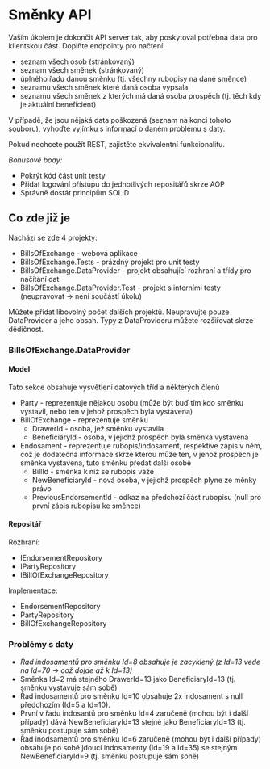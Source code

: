 # Směnky API

Vaším úkolem je dokončit API server tak, aby poskytoval potřebná data pro klientskou část. Doplňte endpointy pro načtení:

- seznam všech osob (stránkovaný)
- seznam všech směnek (stránkovaný)
- úplného řadu danou směnku (tj. všechny rubopisy na dané směnce)
- seznamu všech směnek které daná osoba vypsala
- seznamu všech směnek z kterých má daná osoba prospěch (tj. těch kdy je aktuální beneficient)

V případě, že jsou nějaká data poškozená (seznam na konci tohoto souboru), vyhoďte vyjímku s informací o daném problému s daty.

Pokud nechcete použít REST, zajistěte ekvivalentní funkcionalitu.

_Bonusové body:_

- Pokrýt kód část unit testy
- Přidat logování přístupu do jednotlivých repositářů skrze AOP
- Správně dostát principům SOLID

## Co zde již je

Nachází se zde 4 projekty:

- BillsOfExchange - webová aplikace
- BillsOfExchange.Tests - prázdný projekt pro unit testy
- BillsOfExchange.DataProvider - projekt obsahující rozhraní a třídy pro načítání dat
- BillsOfExchange.DataProvider.Test - projekt s interními testy (neupravovat -> není součástí úkolu)

Můžete přidat libovolný počet dalších projektů. Neupravujte pouze DataProvider a jeho obsah. Typy z DataProvideru můžete rozšiřovat skrze dědičnost.

### BillsOfExchange.DataProvider

#### Model

Tato sekce obsahuje vysvětlení datových tříd a některých členů

- Party - reprezentuje nějakou osobu (může být buď tím kdo směnku vystavil, nebo ten v jehož prospěch byla vystavena)
- BillOfExchange - reprezentuje směnku
  - DrawerId - osoba, jež směnku vystavila
  - BeneficiaryId - osoba, v jejíchž prospěch byla směnka vystavena
- Endosament - reprezentuje rubopis/indosament, respektive zápis v něm, což je dodatečná informace skrze kterou může ten, v jehož prospěch je směnka vystavena, tuto směnku předat další osobě
  - BillId - směnka k níž se rubopis váže
  - NewBeneficiaryId - nová osoba, v jejíchž prospěch plyne ze měnky právo
  - PreviousEndorsementId - odkaz na předchozí část rubopisu (null pro první zápis rubopisu ke směnce)

#### Repositář

Rozhraní:

- IEndorsementRepository
- IPartyRepository
- IBillOfExchangeRepository

Implementace:

- EndorsementRepository
- PartyRepository
- BillOfExchangeRepository

### Problémy s daty

- _Řad indosamentů pro směnku Id=8 obsahuje je zacyklený (z Id=13 vede na Id=70 -> což dojde až k Id=13)_
- Směnka Id=2 má stejného DrawerId=13 jako BeneficiaryId=13 (tj. směnku vystavuje sám sobě)
- Řad indosamentů pro směnku Id=10 obsahuje 2x indosament s null předchozím (Id=5 a Id=10).
- První v řadu indosantů pro směnku Id=4 zaručeně (mohou být i další případy) dává NewBeneficiaryId=13 stejné jako BeneficiaryId=13 (tj. směnku postupuje sám sobě)
- Řad inodsamentů pro směnku Id=6 zaručeně (mohou být i další případy) obsahuje po sobě jdoucí indosamenty (Id=19 a Id=35) se stejným NewBeneficiaryId=9 (tj. směnku postupuje sám soně)
